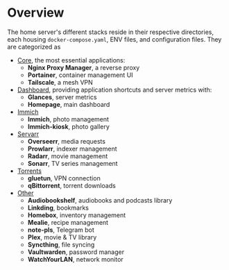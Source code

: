 # Overview
The home server's different stacks reside in their respective directories, each housing `docker-compose.yaml`, ENV files, and configuration files. They are categorized as

- [Core](/stacks/core), the most essential applications:
    - **Nginx Proxy Manager**, a reverse proxy
    - **Portainer**, container management UI
    - **Tailscale**, a mesh VPN
- [Dashboard](/stacks/dashboard), providing application shortcuts and server metrics with:
    - **Glances**, server metrics
    - **Homepage**, main dashboard
- [Immich](/stacks/immich)
    - **Immich**, photo management
    - **Immich-kiosk**, photo gallery
- [Servarr](/stacks/servarr)
    - **Overseerr**, media requests
    - **Prowlarr**, indexer management
    - **Radarr**, movie management
    - **Sonarr**, TV series management
- [Torrents](/stacks/torrents)
    - **gluetun**, VPN connection
    - **qBittorrent**, torrent downloads
- [Other](/stacks/other)
    - **Audiobookshelf**, audiobooks and podcasts library
    - **Linkding**, bookmarks
    - **Homebox**, inventory management
    - **Mealie**, recipe management
    - **note-pls**, Telegram bot
    - **Plex**, movie & TV library
    - **Syncthing**, file syncing
    - **Vaultwarden**, password manager
    - **WatchYourLAN**, network monitor
